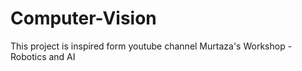 # Computer-Vision
This project is inspired form youtube channel Murtaza's Workshop - Robotics and AI
